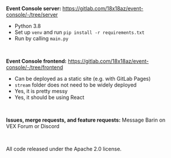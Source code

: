 **Event Console server:** https://gitlab.com/18x18az/event-console/-/tree/server
- Python 3.8
- Set up `venv` and run `pip install -r requirements.txt`
- Run by calling `main.py`

<br>

**Event Console frontend:** https://gitlab.com/18x18az/event-console/-/tree/frontend
- Can be deployed as a static site (e.g. with GitLab Pages)
- `stream` folder does not need to be widely deployed
- Yes, it is pretty messy
- Yes, it should be using React

<br>

**Issues, merge requests, and feature requests:** Message Barin on VEX&nbsp;Forum or Discord

<br>

All code released under the Apache 2.0 license.
